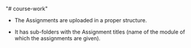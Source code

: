 "# course-work"

- The Assignments are uploaded in a proper structure.

- It has sub-folders with the Assignment titles (name of the module of which the assignments are given).
